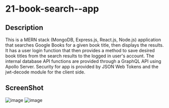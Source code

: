 # 21-book-search--app

## Description
This is a MERN stack (MongoDB, Express.js, React.js, Node.js) application that searches Google Books for a given book title, then displays the results. It has a user login function that then provides a method to save desired book titles from the search results to the logged in user's account. The internal database API functions are provided through a GraphQL API using Apollo Server. Security for app is provided by JSON Web Tokens and the jwt-decode module for the client side.

## ScreenShot
![image](https://github.com/aevripidou1996/My-React-Profile/assets/114223852/c529e6f1-f8eb-452e-9e4b-989a29959c5c)
![image](https://github.com/aevripidou1996/My-React-Profile/assets/114223852/89baf27f-1481-46db-a3f5-051eb070fb44)



